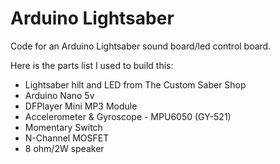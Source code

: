 # Arduino Lightsaber
Code for an Arduino Lightsaber sound board/led control board.

Here is the parts list I used to build this:
- Lightsaber hilt and LED from The Custom Saber Shop
- Arduino Nano 5v
- DFPlayer Mini MP3 Module
- Accelerometer & Gyroscope - MPU6050 (GY-521)
- Momentary Switch
- N-Channel MOSFET
- 8 ohm/2W speaker
